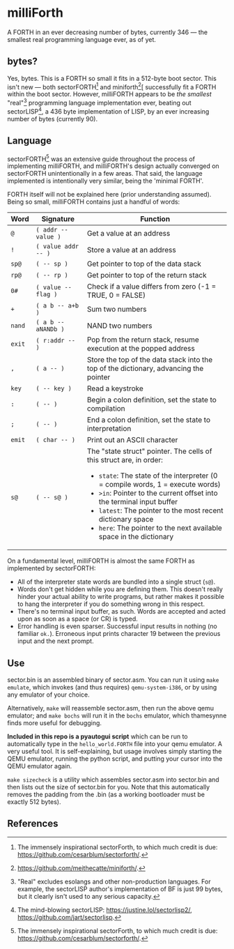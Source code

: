 # milliForth
A FORTH in an ever decreasing number of bytes, currently 346 — the smallest real programming language ever, as of yet.

## bytes?

Yes, bytes.  This is a FORTH so small it fits in a 512-byte boot sector.  This isn't new — both sectorFORTH[^1] and miniforth[^2][ successfully fit a FORTH within the boot sector.  However, milliFORTH appears to be *the smallest* "real"[^3] programming language implementation ever, beating out sectorLISP[^4], a 436 byte implementation of LISP, by an ever increasing number of bytes (currently 90).

## Language

sectorFORTH[^1] was an extensive guide throughout the process of implementing milliFORTH, and milliFORTH's design actually converged on sectorFORTH unintentionally in a few areas.  That said, the language implemented is intentionally very similar, being the 'minimal FORTH'.

FORTH itself will not be explained here (prior understanding assumed).  Being so small, milliFORTH contains just a handful of words:

| Word | Signature | Function |
| ---- | --------- | -------- |
| `@` | `( addr -- value )` | Get a value at an address |
| `!` | `( value addr -- )` | Store a value at an address |
| `sp@` | `( -- sp )` | Get pointer to top of the data stack |
| `rp@` | `( -- rp )` | Get pointer to top of the return stack |
| `0#` | `( value -- flag )` | Check if a value differs from zero (-1 = TRUE, 0 = FALSE) |
| `+` | `( a b -- a+b )` | Sum two numbers |
| `nand` | `( a b -- aNANDb )` | NAND two numbers |
| `exit` | `( r:addr -- )` | Pop from the return stack, resume execution at the popped address |
| `,` | `( a -- )` | Store the top of the data stack into the top of the dictionary, advancing the pointer |
| `key` | `( -- key )` | Read a keystroke |
| `:` | `( -- )` | Begin a colon definition, set the state to compilation |
| `;` | `( -- )` | End a colon definition, set the state to interpretation |
| `emit` | `( char -- )` | Print out an ASCII character |
| `s@` | `( -- s@ )` | The "state struct" pointer.  The cells of this struct are, in order: <ul><li>`state`: The state of the interpreter (0 = compile words, 1 = execute words)</li><li>`>in`: Pointer to the current offset into the terminal input buffer</li><li>`latest`: The pointer to the most recent dictionary space</li><li>`here`: The pointer to the next available space in the dictionary</li></ul> |

On a fundamental level, milliFORTH is almost the same FORTH as implemented by sectorFORTH:

- All of the interpreter state words are bundled into a single struct (`s@`).
- Words don't get hidden while you are defining them.  This doesn't really hinder your actual ability to write programs, but rather makes it possible to hang the interpreter if you do something wrong in this respect.
- There's no terminal input buffer, as such. Words are accepted and acted upon as soon as a space (or CR) is typed.
- Error handling is even sparser.  Successful input results in nothing (no familiar `ok.`).  Erroneous input prints character 19 between the previous input and the next prompt.

## Use

sector.bin is an assembled binary of sector.asm.  You can run it using `make emulate`, which invokes (and thus requires) `qemu-system-i386`, or by using any emulator of your choice.

Alternatively, `make` will reassemble sector.asm, then run the above qemu emulator; and `make bochs` will run it in the `bochs` emulator, which thamesynne finds more useful for debugging.

**Included in this repo is a pyautogui script** which can be run to automatically type in the `hello_world.FORTH` file into your qemu emulator.  A very useful tool.  It is self-explaining, but usage involves simply starting the QEMU emulator, running the python script, and putting your cursor into the QEMU emulator again.

`make sizecheck` is a utility which assembles sector.asm into sector.bin and then lists out the size of sector.bin for you.  Note that this automatically removes the padding from the .bin (as a working bootloader must be exactly 512 bytes).

## References
[^1]: The immensely inspirational sectorForth, to which much credit is due: https://github.com/cesarblum/sectorforth/.
[^2]: https://github.com/meithecatte/miniforth/.
[^3]: "Real" excludes esolangs and other non-production languages. For example, the sectorLISP author's implementation of BF is just 99 bytes, but it clearly isn't used to any serious capacity.
[^4]: The mind-blowing sectorLISP: https://justine.lol/sectorlisp2/, https://github.com/jart/sectorlisp.
